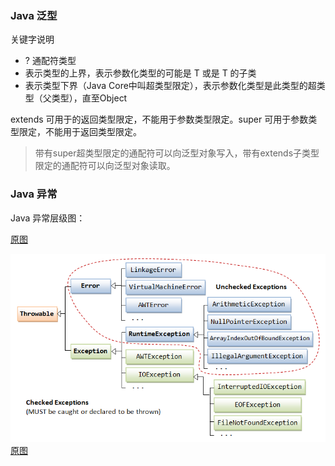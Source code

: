 

### Java 泛型

关键字说明
* ? 通配符类型
* <? extends T> 表示类型的上界，表示参数化类型的可能是 T 或是 T 的子类
* <? super T> 表示类型下界（Java Core中叫超类型限定），表示参数化类型是此类型的超类型（父类型），直至Object

extends 可用于的返回类型限定，不能用于参数类型限定。super 可用于参数类型限定，不能用于返回类型限定。

> 带有super超类型限定的通配符可以向泛型对象写入，带有extends子类型限定的通配符可以向泛型对象读取。


### Java 异常

Java 异常层级图：

[原图](http://www.benchresources.net/wp-content/uploads/2017/02/exception-hierarchy-in-java.png)  

![Exception-class](https://github.com/Smallbucket/memory/blob/master/docs/java/images/Exception_Classes.png)    
[原图](https://www3.ntu.edu.sg/home/ehchua/programming/java/J5a_ExceptionAssert.html#zz-1.4)     
